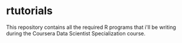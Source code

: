 rtutorials
==========

This repository contains all the required R programs that i'll be writing during the Coursera Data Scientist Specialization course.
